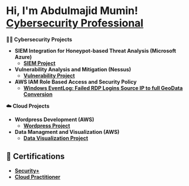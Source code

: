 <h1>Hi, I'm Abdulmajid Mumin! <br/> <a href="https://www.linkedin.com/in/abdulmajidmumin/">Cybersecurity Professional</a></h1>


<b>👨‍💻 Cybersecurity Projects <b>
- <b>SIEM Integration for Honeypot-based Threat Analysis (Microsoft Azure)</b>
  - [SIEM Project](https://github.com/AbdulMumin123/SIEMHoney-Pot)
- <b>Vulnerability Analysis and Mitigation (Nessus)</b>
  - [Vulnerability Project](https://github.com/joshmadakor1/4chan-Image-Analysis-Middleware-C964)
- <b>AWS IAM Role Based Access and Security Policy</b>
  - [Windows EventLog: Failed RDP Logins Source IP to full GeoData Conversion](https://github.com/joshmadakor1/Sentinel-Lab)
 
<b>☁️ Cloud Projects <b>
- <b>Wordpress Development (AWS)</b>
  - [Wordpress Project](https://github.com/AbdulMumin123/SIEMHoney-Pot)
- <b>Data Managment and Visualization (AWS)</b>
  - [Data Visualization Project](https://github.com/joshmadakor1/4chan-Image-Analysis-Middleware-C964)

<h2>📝 Certifications</h2>

- [Security+](https://www.credly.com/badges/7fe41b61-7a78-457a-9041-9b5b06142d1c/public_url)
- [Cloud Practitioner](https://www.credly.com/badges/c1f8006e-4f03-40e6-bb68-5fc0dc1a89c4/public_url)
